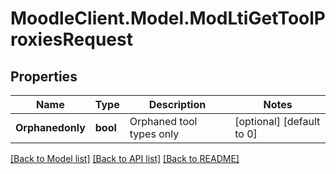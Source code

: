 # MoodleClient.Model.ModLtiGetToolProxiesRequest

## Properties

Name | Type | Description | Notes
------------ | ------------- | ------------- | -------------
**Orphanedonly** | **bool** | Orphaned tool types only | [optional] [default to 0]

[[Back to Model list]](../README.md#documentation-for-models) [[Back to API list]](../README.md#documentation-for-api-endpoints) [[Back to README]](../README.md)

